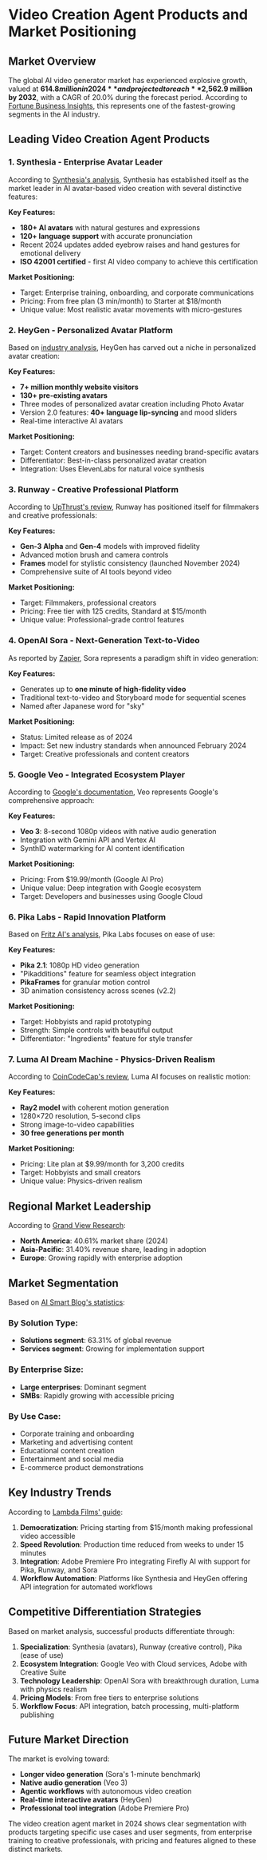 # Video Creation Agent Products and Market Positioning

## Market Overview

The global AI video generator market has experienced explosive growth, valued at **$614.8 million in 2024** and projected to reach **$2,562.9 million by 2032**, with a CAGR of 20.0% during the forecast period. According to [Fortune Business Insights](https://www.fortunebusinessinsights.com/ai-video-generator-market-110060), this represents one of the fastest-growing segments in the AI industry.

## Leading Video Creation Agent Products

### 1. **Synthesia** - Enterprise Avatar Leader
According to [Synthesia's analysis](https://www.synthesia.io/post/best-ai-video-generators), Synthesia has established itself as the market leader in AI avatar-based video creation with several distinctive features:

**Key Features:**
- **180+ AI avatars** with natural gestures and expressions
- **120+ language support** with accurate pronunciation
- Recent 2024 updates added eyebrow raises and hand gestures for emotional delivery
- **ISO 42001 certified** - first AI video company to achieve this certification

**Market Positioning:**
- Target: Enterprise training, onboarding, and corporate communications
- Pricing: From free plan (3 min/month) to Starter at $18/month
- Unique value: Most realistic avatar movements with micro-gestures

### 2. **HeyGen** - Personalized Avatar Platform
Based on [industry analysis](https://www.tomsguide.com/features/5-best-ai-video-generators-tested-and-compared), HeyGen has carved out a niche in personalized avatar creation:

**Key Features:**
- **7+ million monthly website visitors**
- **130+ pre-existing avatars**
- Three modes of personalized avatar creation including Photo Avatar
- Version 2.0 features: **40+ language lip-syncing** and mood sliders
- Real-time interactive AI avatars

**Market Positioning:**
- Target: Content creators and businesses needing brand-specific avatars
- Differentiator: Best-in-class personalized avatar creation
- Integration: Uses ElevenLabs for natural voice synthesis

### 3. **Runway** - Creative Professional Platform
According to [UpThrust's review](https://upthrust.co/2024/08/runway-luma-kling-pika-and-haiper-ai-video-generators-review-roundup), Runway has positioned itself for filmmakers and creative professionals:

**Key Features:**
- **Gen-3 Alpha** and **Gen-4** models with improved fidelity
- Advanced motion brush and camera controls
- **Frames** model for stylistic consistency (launched November 2024)
- Comprehensive suite of AI tools beyond video

**Market Positioning:**
- Target: Filmmakers, professional creators
- Pricing: Free tier with 125 credits, Standard at $15/month
- Unique value: Professional-grade control features

### 4. **OpenAI Sora** - Next-Generation Text-to-Video
As reported by [Zapier](https://zapier.com/blog/best-ai-video-generator/), Sora represents a paradigm shift in video generation:

**Key Features:**
- Generates up to **one minute of high-fidelity video**
- Traditional text-to-video and Storyboard mode for sequential scenes
- Named after Japanese word for "sky"

**Market Positioning:**
- Status: Limited release as of 2024
- Impact: Set new industry standards when announced February 2024
- Target: Creative professionals and content creators

### 5. **Google Veo** - Integrated Ecosystem Player
According to [Google's documentation](https://gemini.google/overview/video-generation/), Veo represents Google's comprehensive approach:

**Key Features:**
- **Veo 3**: 8-second 1080p videos with native audio generation
- Integration with Gemini API and Vertex AI
- SynthID watermarking for AI content identification

**Market Positioning:**
- Pricing: From $19.99/month (Google AI Pro)
- Unique value: Deep integration with Google ecosystem
- Target: Developers and businesses using Google Cloud

### 6. **Pika Labs** - Rapid Innovation Platform
Based on [Fritz AI's analysis](https://fritz.ai/best-ai-video-generators/), Pika Labs focuses on ease of use:

**Key Features:**
- **Pika 2.1**: 1080p HD video generation
- "Pikadditions" feature for seamless object integration
- **PikaFrames** for granular motion control
- 3D animation consistency across scenes (v2.2)

**Market Positioning:**
- Target: Hobbyists and rapid prototyping
- Strength: Simple controls with beautiful output
- Differentiator: "Ingredients" feature for style transfer

### 7. **Luma AI Dream Machine** - Physics-Driven Realism
According to [CoinCodeCap's review](https://coincodecap.com/the-best-ai-video-generators-from-painful-edits-to-cinema-grade-magic), Luma AI focuses on realistic motion:

**Key Features:**
- **Ray2 model** with coherent motion generation
- 1280×720 resolution, 5-second clips
- Strong image-to-video capabilities
- **30 free generations per month**

**Market Positioning:**
- Pricing: Lite plan at $9.99/month for 3,200 credits
- Target: Hobbyists and small creators
- Unique value: Physics-driven realism

## Regional Market Leadership

According to [Grand View Research](https://www.grandviewresearch.com/industry-analysis/ai-video-generator-market-report):

- **North America**: 40.61% market share (2024)
- **Asia-Pacific**: 31.40% revenue share, leading in adoption
- **Europe**: Growing rapidly with enterprise adoption

## Market Segmentation

Based on [AI Smart Blog's statistics](https://artsmart.ai/blog/ai-video-generator-statistics/):

### By Solution Type:
- **Solutions segment**: 63.31% of global revenue
- **Services segment**: Growing for implementation support

### By Enterprise Size:
- **Large enterprises**: Dominant segment
- **SMBs**: Rapidly growing with accessible pricing

### By Use Case:
- Corporate training and onboarding
- Marketing and advertising content
- Educational content creation
- Entertainment and social media
- E-commerce product demonstrations

## Key Industry Trends

According to [Lambda Films' guide](https://www.lambdafilms.co.uk/ai_video_production/):

1. **Democratization**: Pricing starting from $15/month making professional video accessible
2. **Speed Revolution**: Production time reduced from weeks to under 15 minutes
3. **Integration**: Adobe Premiere Pro integrating Firefly AI with support for Pika, Runway, and Sora
4. **Workflow Automation**: Platforms like Synthesia and HeyGen offering API integration for automated workflows

## Competitive Differentiation Strategies

Based on market analysis, successful products differentiate through:

1. **Specialization**: Synthesia (avatars), Runway (creative control), Pika (ease of use)
2. **Ecosystem Integration**: Google Veo with Cloud services, Adobe with Creative Suite
3. **Technology Leadership**: OpenAI Sora with breakthrough duration, Luma with physics realism
4. **Pricing Models**: From free tiers to enterprise solutions
5. **Workflow Focus**: API integration, batch processing, multi-platform publishing

## Future Market Direction

The market is evolving toward:
- **Longer video generation** (Sora's 1-minute benchmark)
- **Native audio generation** (Veo 3)
- **Agentic workflows** with autonomous video creation
- **Real-time interactive avatars** (HeyGen)
- **Professional tool integration** (Adobe Premiere Pro)

The video creation agent market in 2024 shows clear segmentation with products targeting specific use cases and user segments, from enterprise training to creative professionals, with pricing and features aligned to these distinct markets.